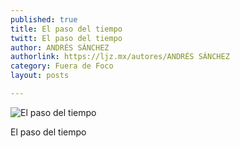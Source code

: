 ```yaml
---
published: true
title: El paso del tiempo
twitt: El paso del tiempo
author: ANDRÉS SÁNCHEZ
authorlink: https://ljz.mx/autores/ANDRÉS SÁNCHEZ
category: Fuera de Foco
layout: posts

---
```


![El paso del tiempo](http://i.imgur.com/8mpRNPfm.jpg)

El paso del tiempo
